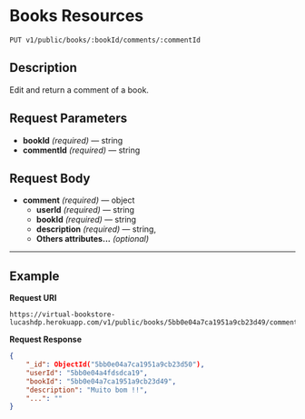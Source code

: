 # Books Resources

    PUT v1/public/books/:bookId/comments/:commentId

## Description
Edit and return a comment of a book.

## Request Parameters

- **bookId** _(required)_ — string
- **commentId** _(required)_ — string

## Request Body

- **comment** _(required)_ — object
    - **userId** _(required)_ — string
    - **bookId** _(required)_ — string
    - **description** _(required)_ — string,
    - **Others attributes...** _(optional)_


***

## Example
**Request URI**

    https://virtual-bookstore-lucashdp.herokuapp.com/v1/public/books/5bb0e04a7ca1951a9cb23d49/comment/5bb0e04acb23d50

**Request Response**
``` json
{
    "_id": ObjectId("5bb0e04a7ca1951a9cb23d50"),
    "userId": "5bb0e04a4fdsdca19",
    "bookId": "5bb0e04a7ca1951a9cb23d49",
    "description": "Muito bom !!",
    "...": ""
}
```